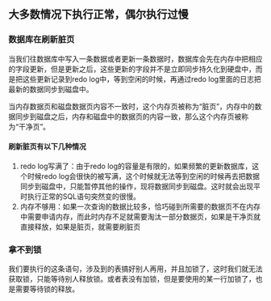 ## 大多数情况下执行正常，偶尔执行过慢
### 数据库在刷新脏页
当我们往数据库中写入一条数据或者更新一条数据时，数据库会先在内存中把相应的字段更新，但是更新之后，这些更新的字段并不是立即同步持久化到硬盘中，而是把这些更新记录到redo log中，等到空闲的时候，再通过redo log里面的日志把最新的数据同步到磁盘中。

当内存数据页和磁盘数据页内容不一致时，这个内存页被称为“脏页”，内存中的数据同步到磁盘之后，内存和磁盘中的数据页的内容一致，那么这个内存页被称为“干净页”。

#### 刷新脏页有以下几种情况
1. redo log写满了：由于redo log的容量是有限的，如果频繁的更新数据库，这个时候redo log会很快的被写满，这个时候就无法等到空闲的时候再去把数据同步到磁盘中，只能暂停其他的操作，现将数据同步到磁盘。这时就会出现平时执行正常的SQL语句突然变的很慢。  
2. 内存不够用：如果一次查询的数据比较多，恰巧碰到所需要的数据页不在内存中需要申请内存，而此时内存不足就需要淘汰一部分数据页，如果是干净页就直接释放，如果是脏页，就需要刷脏页

### 拿不到锁
我们要执行的这条语句，涉及到的表搞好别人再用，并且加锁了，这时我们就无法获取锁，只能等待别人释放锁。或者表没有加锁，但是要使用的某一行加锁了，也是需要等待锁的释放。

